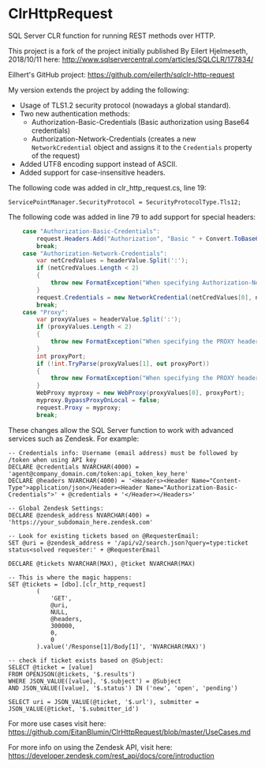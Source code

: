 # ClrHttpRequest

SQL Server CLR function for running REST methods over HTTP.

This project is a fork of the project initially published By Eilert Hjelmeseth, 2018/10/11 here:
http://www.sqlservercentral.com/articles/SQLCLR/177834/

Eilhert's GitHub project: https://github.com/eilerth/sqlclr-http-request

My version extends the project by adding the following:

* Usage of TLS1.2 security protocol (nowadays a global standard).
* Two new authentication methods:
  * Authorization-Basic-Credentials (Basic authorization using Base64 credentials)
  * Authorization-Network-Credentials (creates a new `NetworkCredential` object and assigns it to the `Credentials` property of the request)
* Added UTF8 encoding support instead of ASCII.
* Added support for case-insensitive headers.
  
The following code was added in clr_http_request.cs, line 19:
```
ServicePointManager.SecurityProtocol = SecurityProtocolType.Tls12;
```

The following code was added in line 79 to add support for special headers:
```cs
	case "Authorization-Basic-Credentials":
		request.Headers.Add("Authorization", "Basic " + Convert.ToBase64String(Encoding.UTF8.GetBytes(headerValue)));
		break;
	case "Authorization-Network-Credentials":
		var netCredValues = headerValue.Split(':');
		if (netCredValues.Length < 2)
		{
			throw new FormatException("When specifying Authorization-Network-Credentials headers, please set the value in a format of username:password");
		}
		request.Credentials = new NetworkCredential(netCredValues[0], netCredValues[1]);
		break;
	case "Proxy":
		var proxyValues = headerValue.Split(':');
		if (proxyValues.Length < 2)
		{
			throw new FormatException("When specifying the PROXY header, please set the value in a format of URI:PORT");
		}
		int proxyPort;
		if (!int.TryParse(proxyValues[1], out proxyPort))
		{
			throw new FormatException("When specifying the PROXY header in the format of URI:PORT, the PORT must be numeric");
		}
		WebProxy myproxy = new WebProxy(proxyValues[0], proxyPort);
		myproxy.BypassProxyOnLocal = false;
		request.Proxy = myproxy;
		break;
```

These changes allow the SQL Server function to work with advanced services such as Zendesk.
For example:

```
-- Credentials info: Username (email address) must be followed by /token when using API key
DECLARE @credentials NVARCHAR(4000) = 'agent@company_domain.com/token:api_token_key_here'
DECLARE @headers NVARCHAR(4000) = '<Headers><Header Name="Content-Type">application/json</Header><Header Name="Authorization-Basic-Credentials">' + @credentials + '</Header></Headers>'

-- Global Zendesk Settings:
DECLARE @zendesk_address NVARCHAR(400) = 'https://your_subdomain_here.zendesk.com'

-- Look for existing tickets based on @RequesterEmail:
SET @uri = @zendesk_address + '/api/v2/search.json?query=type:ticket status<solved requester:' + @RequesterEmail

DECLARE @tickets NVARCHAR(MAX), @ticket NVARCHAR(MAX)

-- This is where the magic happens:
SET @tickets = [dbo].[clr_http_request]
        (
            'GET',
            @uri,
            NULL,
            @headers,
            300000,
            0,
            0
        ).value('/Response[1]/Body[1]', 'NVARCHAR(MAX)')

-- check if ticket exists based on @Subject:
SELECT @ticket = [value]
FROM OPENJSON(@tickets, '$.results')
WHERE JSON_VALUE([value], '$.subject') = @Subject
AND JSON_VALUE([value], '$.status') IN ('new', 'open', 'pending')

SELECT uri = JSON_VALUE(@ticket, '$.url'), submitter = JSON_VALUE(@ticket, '$.submitter_id')
```
For more use cases visit here: https://github.com/EitanBlumin/ClrHttpRequest/blob/master/UseCases.md

For more info on using the Zendesk API, visit here: https://developer.zendesk.com/rest_api/docs/core/introduction

